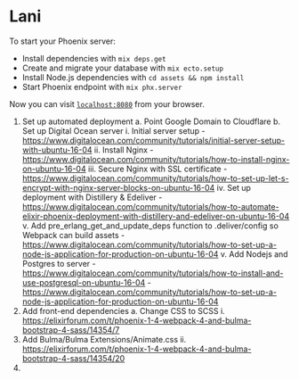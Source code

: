 # Lani

To start your Phoenix server:

  * Install dependencies with `mix deps.get`
  * Create and migrate your database with `mix ecto.setup`
  * Install Node.js dependencies with `cd assets && npm install`
  * Start Phoenix endpoint with `mix phx.server`

Now you can visit [`localhost:8080`](http://localhost:8080) from your browser.

1. Set up automated deployment
	a. Point Google Domain to Cloudflare
	b. Set up Digital Ocean server
		i. Initial server setup
			- https://www.digitalocean.com/community/tutorials/initial-server-setup-with-ubuntu-16-04
		ii. Install Nginx
			- https://www.digitalocean.com/community/tutorials/how-to-install-nginx-on-ubuntu-16-04
		iii. Secure Nginx with SSL certificate
			- https://www.digitalocean.com/community/tutorials/how-to-set-up-let-s-encrypt-with-nginx-server-blocks-on-ubuntu-16-04
		iv. Set up deployment with Distillery & Edeliver
			- https://www.digitalocean.com/community/tutorials/how-to-automate-elixir-phoenix-deployment-with-distillery-and-edeliver-on-ubuntu-16-04
		v. Add pre_erlang_get_and_update_deps function to .deliver/config so Webpack can build assets
			- https://www.digitalocean.com/community/tutorials/how-to-set-up-a-node-js-application-for-production-on-ubuntu-16-04
		v. Add Nodejs and Postgres to server
			- https://www.digitalocean.com/community/tutorials/how-to-install-and-use-postgresql-on-ubuntu-16-04
			- https://www.digitalocean.com/community/tutorials/how-to-set-up-a-node-js-application-for-production-on-ubuntu-16-04
2. Add front-end dependencies
	a. Change CSS to SCSS
		i. https://elixirforum.com/t/phoenix-1-4-webpack-4-and-bulma-bootstrap-4-sass/14354/7
2. Add Bulma/Bulma Extensions/Animate.css
		ii. https://elixirforum.com/t/phoenix-1-4-webpack-4-and-bulma-bootstrap-4-sass/14354/20
3. 
